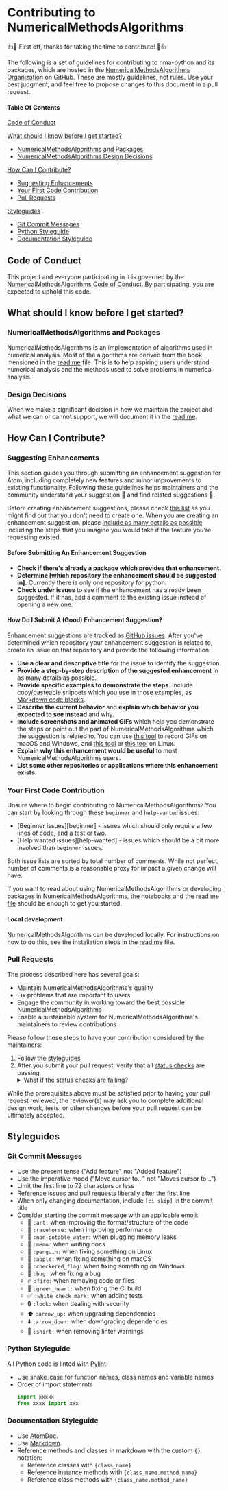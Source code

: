# Contributing to NumericalMethodsAlgorithms

:+1::tada: First off, thanks for taking the time to contribute! :tada::+1:

The following is a set of guidelines for contributing to nma-python and its packages, which are hosted in the [NumericalMethodsAlgorithms Organization](https://github.com/NumericalMethodsAlgorithms) on GitHub. These are mostly guidelines, not rules. Use your best judgment, and feel free to propose changes to this document in a pull request.

#### Table Of Contents

[Code of Conduct](#code-of-conduct)

[What should I know before I get started?](#what-should-i-know-before-i-get-started)
  * [NumericalMethodsAlgorithms and Packages](#NumericalMethodsAlgorithms-and-packages)
  * [NumericalMethodsAlgorithms Design Decisions](#design-decisions)

[How Can I Contribute?](#how-can-i-contribute)
  * [Suggesting Enhancements](#suggesting-enhancements)
  * [Your First Code Contribution](#your-first-code-contribution)
  * [Pull Requests](#pull-requests)

[Styleguides](#styleguides)
  * [Git Commit Messages](#git-commit-messages)
  * [Python Styleguide](#javascript-styleguide)
  * [Documentation Styleguide](#documentation-styleguide)

## Code of Conduct

This project and everyone participating in it is governed by the [NumericalMethodsAlgorithms Code of Conduct](CODE_OF_CONDUCT.md). By participating, you are expected to uphold this code.

## What should I know before I get started?

### NumericalMethodsAlgorithms and Packages

NumericalMethodsAlgorithms is an implementation of algorithms used in numerical analysis. Most of the algorithms are derived from the book mensioned in the [read me](README.md) file. This is to help aspiring users understand numerical analysis and the methods used to solve problems in numerical analysis.

### Design Decisions

When we make a significant decision in how we maintain the project and what we can or cannot support, we will document it in the [read me](README.md).

## How Can I Contribute?

### Suggesting Enhancements

This section guides you through submitting an enhancement suggestion for Atom, including completely new features and minor improvements to existing functionality. Following these guidelines helps maintainers and the community understand your suggestion :pencil: and find related suggestions :mag_right:.

Before creating enhancement suggestions, please check [this list](#before-submitting-an-enhancement-suggestion) as you might find out that you don't need to create one. When you are creating an enhancement suggestion, please [include as many details as possible](#how-do-i-submit-a-good-enhancement-suggestion) including the steps that you imagine you would take if the feature you're requesting existed.

#### Before Submitting An Enhancement Suggestion

* **Check if there's already a package which provides that enhancement.**
* **Determine [which repository the enhancement should be suggested in].** Currently there is only one repository for python.
* **Check under issues** to see if the enhancement has already been suggested. If it has, add a comment to the existing issue instead of opening a new one.

#### How Do I Submit A (Good) Enhancement Suggestion?

Enhancement suggestions are tracked as [GitHub issues](https://guides.github.com/features/issues/). After you've determined which repository your enhancement suggestion is related to, create an issue on that repository and provide the following information:

* **Use a clear and descriptive title** for the issue to identify the suggestion.
* **Provide a step-by-step description of the suggested enhancement** in as many details as possible.
* **Provide specific examples to demonstrate the steps**. Include copy/pasteable snippets which you use in those examples, as [Markdown code blocks](https://help.github.com/articles/markdown-basics/#multiple-lines).
* **Describe the current behavior** and **explain which behavior you expected to see instead** and why.
* **Include screenshots and animated GIFs** which help you demonstrate the steps or point out the part of NumericalMethodsAlgorithms which the suggestion is related to. You can use [this tool](https://www.cockos.com/licecap/) to record GIFs on macOS and Windows, and [this tool](https://github.com/colinkeenan/silentcast) or [this tool](https://github.com/GNOME/byzanz) on Linux.
* **Explain why this enhancement would be useful** to most NumericalMethodsAlgorithms users.
* **List some other repositories or applications where this enhancement exists.**

### Your First Code Contribution

Unsure where to begin contributing to NumericalMethodsAlgorithms? You can start by looking through these `beginner` and `help-wanted` issues:

* [Beginner issues][beginner] - issues which should only require a few lines of code, and a test or two.
* [Help wanted issues][help-wanted] - issues which should be a bit more involved than `beginner` issues.

Both issue lists are sorted by total number of comments. While not perfect, number of comments is a reasonable proxy for impact a given change will have.

If you want to read about using NumericalMethodsAlgorithms or developing packages in NumericalMethodsAlgorithms, the notebooks and the [read me file](README.md) should be enough to get you started.

#### Local development

NumericalMethodsAlgorithms can be developed locally. For instructions on how to do this, see the installation steps in the [read me](README.md) file.

### Pull Requests

The process described here has several goals:

- Maintain NumericalMethodsAlgorithms's quality
- Fix problems that are important to users
- Engage the community in working toward the best possible NumericalMethodsAlgorithms
- Enable a sustainable system for NumericalMethodsAlgorithms's maintainers to review contributions

Please follow these steps to have your contribution considered by the maintainers:

1. Follow the [styleguides](#styleguides)
2. After you submit your pull request, verify that all [status checks](https://help.github.com/articles/about-status-checks/) are passing <details><summary>What if the status checks are failing?</summary>If a status check is failing, and you believe that the failure is unrelated to your change, please leave a comment on the pull request explaining why you believe the failure is unrelated. A maintainer will re-run the status check for you. If we conclude that the failure was a false positive, then we will open an issue to track that problem with our status check suite.</details>

While the prerequisites above must be satisfied prior to having your pull request reviewed, the reviewer(s) may ask you to complete additional design work, tests, or other changes before your pull request can be ultimately accepted.

## Styleguides

### Git Commit Messages

* Use the present tense ("Add feature" not "Added feature")
* Use the imperative mood ("Move cursor to..." not "Moves cursor to...")
* Limit the first line to 72 characters or less
* Reference issues and pull requests liberally after the first line
* When only changing documentation, include `[ci skip]` in the commit title
* Consider starting the commit message with an applicable emoji:
    * :art: `:art:` when improving the format/structure of the code
    * :racehorse: `:racehorse:` when improving performance
    * :non-potable_water: `:non-potable_water:` when plugging memory leaks
    * :memo: `:memo:` when writing docs
    * :penguin: `:penguin:` when fixing something on Linux
    * :apple: `:apple:` when fixing something on macOS
    * :checkered_flag: `:checkered_flag:` when fixing something on Windows
    * :bug: `:bug:` when fixing a bug
    * :fire: `:fire:` when removing code or files
    * :green_heart: `:green_heart:` when fixing the CI build
    * :white_check_mark: `:white_check_mark:` when adding tests
    * :lock: `:lock:` when dealing with security
    * :arrow_up: `:arrow_up:` when upgrading dependencies
    * :arrow_down: `:arrow_down:` when downgrading dependencies
    * :shirt: `:shirt:` when removing linter warnings

### Python Styleguide

All Python code is linted with [Pylint](https://www.pylint.org/).

* Use snake_case for function names, class names and variable names
* Order of import statemrnts 
  ```js
  import xxxxx
  from xxxx import xxx
  ```
  
### Documentation Styleguide

* Use [AtomDoc](https://github.com/atom/atomdoc).
* Use [Markdown](https://daringfireball.net/projects/markdown).
* Reference methods and classes in markdown with the custom `{}` notation:
    * Reference classes with `{class_name}`
    * Reference instance methods with `{class_name.method_name}`
    * Reference class methods with `{class_name.method_name}`
